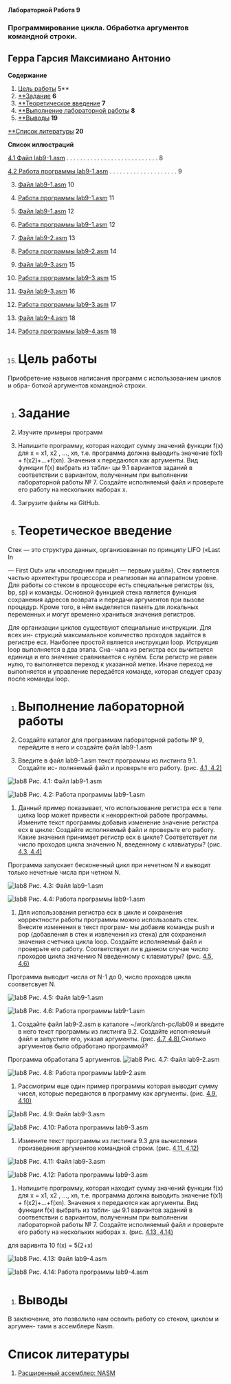 ﻿








**Лабораторной Работа 9**
### **Программирование цикла. Обработка аргументов командной строки.**

## Герра Гарсия Максимиано Антонио




**Содержание**

1. [Цель работы](#_bookmark0)	5**
1. [**Задание](#_bookmark1)	**6**
1. [**Теоретическое введение](#_bookmark2)	**7**
1. [**Выполнение лабораторной работы](#_bookmark3)	**8**
1. [**Выводы](#_bookmark18)	**19**

[**Список литературы](#_bookmark19)	**20**





**Список иллюстраций**

[4.1	Файл lab9-1.asm](#_bookmark4)	.  .  .  .  .  .  .  .  .  .  .  .  .  .  .  .  .  .  .  .  .  .  .  .  .  .  .	8

[4.2	Работа программы lab9-1.asm](#_bookmark5) .  .  .  .  .  .  .  .  .  .  .  .  .  .  .  .  .  .  .  .	9

3. [Файл lab9-1.asm](#_bookmark6)	10
3. [Работа программы lab9-1.asm](#_bookmark7)	11
3. [Файл lab9-1.asm](#_bookmark8)	12
3. [Работа программы lab9-1.asm](#_bookmark9)	12
3. [Файл lab9-2.asm](#_bookmark10)	13
3. [Работа программы lab9-2.asm](#_bookmark11)	14
3. [Файл lab9-3.asm](#_bookmark12)	15
3. [Работа программы lab9-3.asm](#_bookmark13)	15
3. [Файл lab9-3.asm](#_bookmark14)	16
3. [Работа программы lab9-3.asm](#_bookmark15)	17
3. [Файл lab9-4.asm](#_bookmark16)	18
3. [Работа программы lab9-4.asm](#_bookmark17)	18






1. # **Цель работы**

Приобретение навыков написания программ с использованием циклов и обра- боткой аргументов командной строки.







1. # **Задание**

1. Изучите примеры программ

1. Напишите программу, которая находит сумму значений функции f(x) для x = x1, x2 , …, xn, т.е. программа должна выводить значение f(x1) + f(x2)+…+f(xn). Значения x передаются как аргументы. Вид функции f(x) выбрать из табли- цы 9.1 вариантов заданий в соответствии с вариантом, полученным при выполнении лабораторной работы № 7. Создайте исполняемый файл и проверьте его работу на нескольких наборах x.
1. Загрузите файлы на GitHub.







1. # **Теоретическое введение**

Стек — это структура данных, организованная по принципу LIFO («Last In

— First Out» или «последним пришёл — первым ушёл»). Стек является частью архитектуры процессора и реализован на аппаратном уровне. Для работы со стеком в процессоре есть специальные регистры (ss, bp, sp) и команды. Основной функцией стека является функция сохранения адресов возврата и передачи аргументов при вызове процедур. Кроме того, в нём выделяется память для локальных переменных и могут временно храниться значения регистров.

Для организации циклов существуют специальные инструкции. Для всех ин- струкций максимальное количество проходов задаётся в регистре ecx. Наиболее простой является инструкция loop. Иструкция loop выполняется в два этапа. Сна- чала из регистра ecx вычитается единица и его значение сравнивается с нулём. Если регистр не равен нулю, то выполняется переход к указанной метке. Иначе переход не выполняется и управление передаётся команде, которая следует сразу после команды loop.







1. # **Выполнение лабораторной работы**

1. Создайте каталог для программам лабораторной работы № 9, перейдите в него и создайте файл lab9-1.asm
1. Введите в файл lab9-1.asm текст программы из листинга 9.1. Создайте ис- полняемый файл и проверьте его работу. (рис. [4.1, ](#_bookmark4)[4.2)](#_bookmark5)

![lab8](/home/gagerra/загрузки/1.jpg )
Рис. 4.1: Файл lab9-1.asm

![lab8](/home/gagerra/загрузки/2.jpg )
Рис. 4.2: Работа программы lab9-1.asm

1. Данный пример показывает, что использование регистра ecx в теле цилка loop может привести к некорректной работе программы. Измените текст программы добавив изменение значение регистра ecx в цикле: Создайте исполняемый файл и проверьте его работу. Какие значения принимает регистр ecx в цикле? Соответствует ли число проходов цикла значению N, введенному с клавиатуры? (рис. [4.3, ](#_bookmark6)[4.4)](#_bookmark7)

Программа запускает бесконечный цикл при нечетном N и выводит только нечетные числа при четном N.

![lab8](/home/gagerra/загрузки/3.jpg )
Рис. 4.3: Файл lab9-1.asm

![lab8](/home/gagerra/загрузки/4.jpg )
Рис. 4.4: Работа программы lab9-1.asm

1. Для использования регистра ecx в цикле и сохранения корректности работы программы можно использовать стек. Внесите изменения в текст програм- мы добавив команды push и pop (добавления в стек и извлечения из стека) для сохранения значения счетчика цикла loop. Создайте исполняемый файл и проверьте его работу. Соответствует ли в данном случае число проходов цикла значению N введенному с клавиатуры? (рис. [4.5, ](#_bookmark8)[4.6)](#_bookmark9)

Программа выводит числа от N-1 до 0, число проходов цикла соответсвует N.


![lab8](/home/gagerra/загрузки/5.jpg )
Рис. 4.5: Файл lab9-1.asm

![lab8](/home/gagerra/загрузки/6.jpg )
Рис. 4.6: Работа программы lab9-1.asm

1. Создайте файл lab9-2.asm в каталоге ~/work/arch-pc/lab09 и введите в него текст программы из листинга 9.2. Создайте исполняемый файл и запустите его, указав аргументы. (рис. [4.7, ](#_bookmark10)[4.8) ](#_bookmark11)Сколько аргументов было обработано программой?

Программа обработала 5 аргументов.
![lab8](/home/gagerra/загрузки/7.jpg )
Рис. 4.7: Файл lab9-2.asm


![lab8](/home/gagerra/загрузки/8.jpg )
Рис. 4.8: Работа программы lab9-2.asm

1. Рассмотрим еще один пример программы которая выводит сумму чисел, которые передаются в программу как аргументы. (рис. [4.9, ](#_bookmark12)[4.10)](#_bookmark13)

![lab8](/home/gagerra/загрузки/9.jpg )
Рис. 4.9: Файл lab9-3.asm

![lab8](/home/gagerra/загрузки/10.jpg )
Рис. 4.10: Работа программы lab9-3.asm

1. Измените текст программы из листинга 9.3 для вычисления произведения аргументов командной строки. (рис. [4.11, ](#_bookmark14)[4.12)](#_bookmark15)

![lab8](/home/gagerra/загрузки/11.jpg )
Рис. 4.11: Файл lab9-3.asm

![lab8](/home/gagerra/загрузки/12.jpg )
Рис. 4.12: Работа программы lab9-3.asm

1. Напишите программу, которая находит сумму значений функции f(x) для x = x1, x2 , …, xn, т.е. программа должна выводить значение f(x1) + f(x2)+…+f(xn). Значения x передаются как аргументы. Вид функции f(x) выбрать из табли- цы 9.1 вариантов заданий в соответствии с вариантом, полученным при выполнении лабораторной работы № 7. Создайте исполняемый файл и проверьте его работу на нескольких наборах x. (рис. [4.13, ](#_bookmark16)[4.14)](#_bookmark17)

для варивнта 10 f(x) = 5(2+x)


![lab8](/home/gagerra/загрузки/13.jpg )
Рис. 4.13: Файл lab9-4.asm

![lab8](/home/gagerra/загрузки/14.jpg )
Рис. 4.14: Работа программы lab9-4.asm







1. # **Выводы**

В заключение, это позволило нам освоить работу со стеком, циклом и аргумен- тами в ассемблере Nasm.







# **Список литературы**

1. [Расширенный ассемблер: NASM](https://www.opennet.ru/docs/RUS/nasm/)
